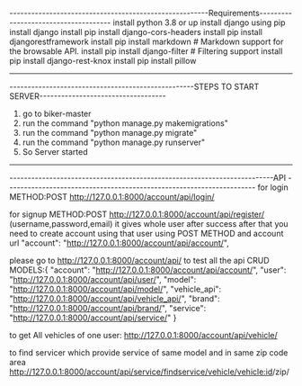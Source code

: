 -------------------------------------------------------Requirements-------------------------------------
install python 3.8 or up
install django using pip install django
install pip install django-cors-headers
install pip install djangorestframework
install pip install markdown       # Markdown support for the browsable API.
install pip install django-filter  # Filtering support
install pip install django-rest-knox
install pip install pillow

--------------------------------------------------------------------------------------------------------


---------------------------------------------------STEPS TO START SERVER-----------------------------------

1. go to biker-master
2. run the command "python manage.py makemigrations"
3. run the command "python manage.py migrate"
4. run the command "python manage.py runserver"
5. So Server started

------------------------------------------------------------------------------------------------------------


-------------------------------------------------------------------------API ---------------------------------------------------------------------
for login
METHOD:POST
http://127.0.0.1:8000/account/api/login/

for signup
METHOD:POST
http://127.0.0.1:8000/account/api/register/ (username,password,email) 
it gives whole user after success
after that you need to create account using that user
using POST METHOD and account url
 "account": "http://127.0.0.1:8000/account/api/account/",


please go to http://127.0.0.1:8000/account/api/
to test all the api
CRUD MODELS:{
    "account": "http://127.0.0.1:8000/account/api/account/",
    "user": "http://127.0.0.1:8000/account/api/user/",
    "model": "http://127.0.0.1:8000/account/api/model/",
    "vehicle_api": "http://127.0.0.1:8000/account/api/vehicle_api/",
    "brand": "http://127.0.0.1:8000/account/api/brand/",
    "service": "http://127.0.0.1:8000/account/api/service/"
}


to get All vehicles of one user:
    http://127.0.0.1:8000/account/api/vehicle/<username>

to find servicer which provide service of same model and in same zip code area
http://127.0.0.1:8000/account/api/service/findservice/vehicle/<vehicle:id>/zip/<zipcode>

